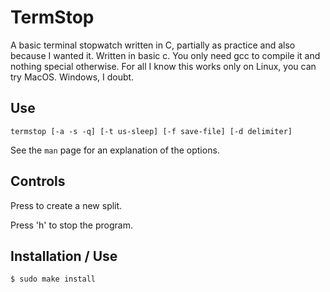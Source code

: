 # TermStop
A basic terminal stopwatch written in C, partially as practice and also because I wanted it.
Written in basic c. You only need gcc to compile it and nothing special otherwise. For all I know this works only on Linux, you can try MacOS. Windows, I doubt.

## Use
```
termstop [-a -s -q] [-t us-sleep] [-f save-file] [-d delimiter]
```

See the `man` page for an explanation of the options.

## Controls
Press <ENTER> to create a new split.

Press 'h' to stop the program.

## Installation / Use

```bash
$ sudo make install
```

